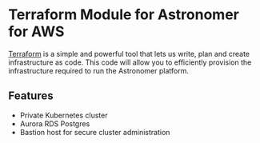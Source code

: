 # Terraform Module for Astronomer for AWS

[Terraform](https://www.terraform.io/) is a simple and powerful tool that lets us write, plan and create infrastructure as code. This code will allow you to efficiently provision the infrastructure required to run the Astronomer platform.

## Features

* Private Kubernetes cluster
* Aurora RDS Postgres
* Bastion host for secure cluster administration
